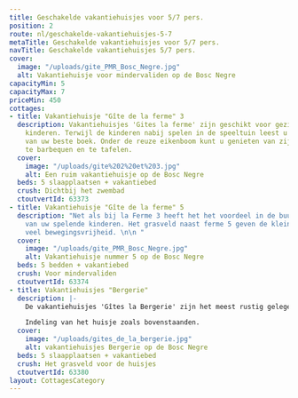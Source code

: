 ```yaml
---
title: Geschakelde vakantiehuisjes voor 5/7 pers.
position: 2
route: nl/geschakelde-vakantiehuisjes-5-7
metaTitle: Geschakelde vakantiehuisjes voor 5/7 pers.
navTitle: Geschakelde vakantiehuisjes 5/7 pers.
cover:
  image: "/uploads/gite_PMR_Bosc_Negre.jpg"
  alt: Vakantiehuisje voor mindervaliden op de Bosc Negre
capacityMin: 5
capacityMax: 7
priceMin: 450
cottages:
- title: Vakantiehuisje "Gîte de la ferme" 3
  description: Vakantiehuisjes 'Gites la ferme' zijn geschikt voor gezinnen met jonge
    kinderen. Terwijl de kinderen nabij spelen in de speeltuin leest u op het terras
    van uw beste boek. Onder de reuze eikenboom kunt u genieten van zijn schaduw om
    te barbequen en te tafelen.
  cover:
    image: "/uploads/gite%202%20et%203.jpg"
    alt: Een ruim vakantiehuisje op de Bosc Negre
  beds: 5 slaapplaatsen + vakantiebed
  crush: Dichtbij het zwembad
  ctoutvertId: 63373
- title: Vakantiehuisje "Gîte de la ferme" 5
  description: "Net als bij la Ferme 3 heeft het het voordeel in de buurt te zijn
    van uw spelende kinderen. Het grasveld naast ferme 5 geven de kleinsten bovendien
    veel bewegingsvrijheid. \n\n "
  cover:
    image: "/uploads/gite_PMR_Bosc_Negre.jpg"
    alt: Vakantiehuisje nummer 5 op de Bosc Negre
  beds: 5 bedden + vakantiebed
  crush: Voor mindervaliden
  ctoutvertId: 63374
- title: Vakantiehuisjes "Bergerie"
  description: |-
    De vakantiehuisjes 'Gîtes la Bergerie' zijn het meest rustig gelegen. La Bergerie bestaat uit 3 geschakelde huisjes met ieder hun eigen terras en privacy. De kinderen kunnen zich uitleven op het grote grasveld dat voor de huisjes is gelegen. Komt u met meerdere gezinnen? Dan is dit bij uitstek interessant voor u.

    Indeling van het huisje zoals bovenstaanden.
  cover:
    image: "/uploads/gites_de_la_bergerie.jpg"
    alt: vakantiehuisjes Bergerie op de Bosc Negre
  beds: 5 slaapplaatsen + vakantiebed
  crush: Het grasveld voor de huisjes
  ctoutvertId: 63380
layout: CottagesCategory
---
```


